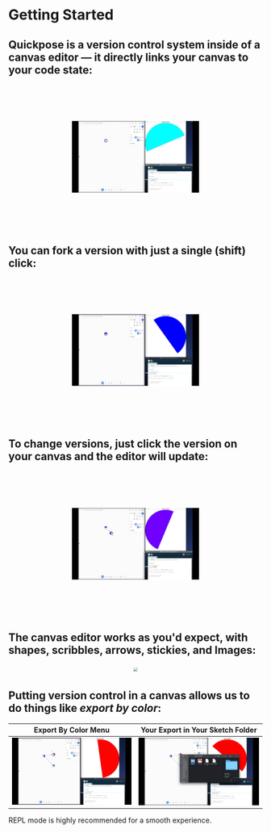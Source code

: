 # Getting Started 

## Quickpose is a version control system inside of a canvas editor — it directly links your canvas to your code state:
<div style="text-align: center; transform: scale(.5);">
  <img src="./assets/linkedstate.gif"/>
</div>

## You can fork a version with just a single (shift) click:

<div style="text-align: center; transform: scale(.5);">
  <img src="./assets/fork.gif"/>
</div>

## To change versions, just click the version on your canvas and the editor will update:
<div style="text-align: center; transform: scale(.5);">
  <img src="./assets/navigate.gif"/>
</div>

## The canvas editor works as you'd expect, with shapes, scribbles, arrows, stickies, and Images:

<div style="text-align: center; transform: scale(.5);">
  <img src="./assets/stickies.gif"/>
</div>

## Putting version control in a canvas allows us to do things like _export by color_:
Export By Color Menu       |  Your Export in Your Sketch Folder
:-------------------------:|:-------------------------:
![](./assets/export1.gif)  |  ![](./assets/export2.gif)

REPL mode is highly recommended for a smooth experience. 
